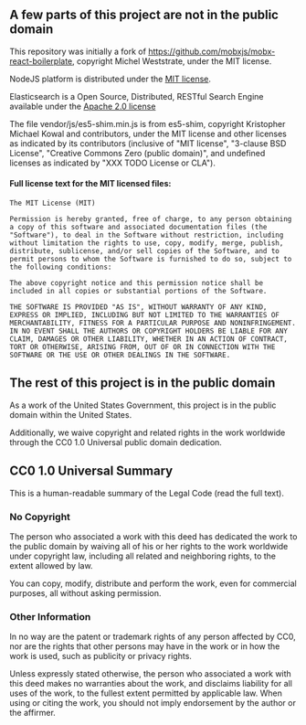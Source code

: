 ## A few parts of this project are not in the public domain

This repository was initially a fork of https://github.com/mobxjs/mobx-react-boilerplate, copyright Michel Weststrate, under the MIT license.


NodeJS platform is distributed under the [MIT license](https://github.com/nodejs/node/blob/master/LICENSE).

Elasticsearch is a Open Source, Distributed, RESTful Search Engine available under the [Apache 2.0 license](https://github.com/elastic/elasticsearch/blob/master/LICENSE.txt)

The file vendor/js/es5-shim.min.js is from es5-shim, copyright Kristopher Michael Kowal and contributors, under the MIT license and other licenses as indicated by its contributors (inclusive of "MIT license", "3-clause BSD License", "Creative Commons Zero (public domain)", and undefined licenses as indicated by "XXX TODO License or CLA").

#### Full license text for the MIT licensed files:

```
The MIT License (MIT)

Permission is hereby granted, free of charge, to any person obtaining a copy of this software and associated documentation files (the "Software"), to deal in the Software without restriction, including without limitation the rights to use, copy, modify, merge, publish, distribute, sublicense, and/or sell copies of the Software, and to permit persons to whom the Software is furnished to do so, subject to the following conditions:

The above copyright notice and this permission notice shall be included in all copies or substantial portions of the Software.

THE SOFTWARE IS PROVIDED "AS IS", WITHOUT WARRANTY OF ANY KIND, EXPRESS OR IMPLIED, INCLUDING BUT NOT LIMITED TO THE WARRANTIES OF MERCHANTABILITY, FITNESS FOR A PARTICULAR PURPOSE AND NONINFRINGEMENT. IN NO EVENT SHALL THE AUTHORS OR COPYRIGHT HOLDERS BE LIABLE FOR ANY CLAIM, DAMAGES OR OTHER LIABILITY, WHETHER IN AN ACTION OF CONTRACT, TORT OR OTHERWISE, ARISING FROM, OUT OF OR IN CONNECTION WITH THE SOFTWARE OR THE USE OR OTHER DEALINGS IN THE SOFTWARE.
```

## The rest of this project is in the public domain

As a work of the United States Government, this project is in the public domain within the United States.

Additionally, we waive copyright and related rights in the work worldwide through the CC0 1.0 Universal public domain dedication.

## CC0 1.0 Universal Summary

This is a human-readable summary of the Legal Code (read the full text).

### No Copyright

The person who associated a work with this deed has dedicated the work to the public domain by waiving all of his or her rights to the work worldwide under copyright law, including all related and neighboring rights, to the extent allowed by law.

You can copy, modify, distribute and perform the work, even for commercial purposes, all without asking permission.

### Other Information

In no way are the patent or trademark rights of any person affected by CC0, nor are the rights that other persons may have in the work or in how the work is used, such as publicity or privacy rights.

Unless expressly stated otherwise, the person who associated a work with this deed makes no warranties about the work, and disclaims liability for all uses of the work, to the fullest extent permitted by applicable law. When using or citing the work, you should not imply endorsement by the author or the affirmer.



